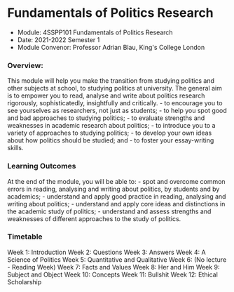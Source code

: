 <h1>Fundamentals of Politics Research </h1>

- Module: 4SSPP101 Fundamentals of Politics Research
- Date: 2021-2022 Semester 1
- Module Convenor: Professor Adrian Blau, King's College London

<h3>Overview:</h3>
This module will help you make the transition from studying politics and other subjects at school, to studying politics at university. The general aim is to empower you to read, analyse and write about politics research rigorously, sophisticatedly, insightfully and critically.
- to encourage you to see yourselves as researchers, not just as students;
- to help you spot good and bad approaches to studying politics; 
- to evaluate strengths and weaknesses in academic research about politics;
- to introduce you to a variety of approaches to studying politics;
- to develop your own ideas about how politics should be studied; and
- to foster your essay-writing skills.

<h3>Learning Outcomes</h3>
At the end of the module, you will be able to:
- spot and overcome common errors in reading, analysing and writing about politics, by students and by academics;
- understand and apply good practice in reading, analysing and writing about politics;
- understand and apply core ideas and distinctions in the academic study of politics;
- understand and assess strengths and weaknesses of different approaches to the study of politics.

<h3>Timetable</h3>
Week 1: Introduction
Week 2: Questions
Week 3: Answers
Week 4: A Science of Politics
Week 5: Quantitative and Qualitative
Week 6: (No lecture - Reading Week)
Week 7: Facts and Values
Week 8: Her and Him
Week 9: Subject and Object
Week 10: Concepts
Week 11: Bullshit
Week 12: Ethical Scholarship
